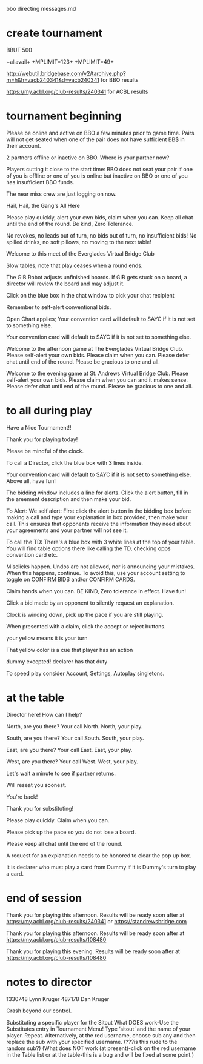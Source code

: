 bbo directing messages.md


# create tournament

BBUT 500

+allavail+
+MPLIMIT=123+
+MPLIMIT=49+

http://webutil.bridgebase.com/v2/tarchive.php?m=h&h=vacb240341&d=vacb240341 for BBO results

https://my.acbl.org/club-results/240341 for ACBL results

# tournament beginning


Please be online and active on BBO a few minutes prior to game time. Pairs will not get seated when one of the pair does not have sufficient BB$ in their account.

2 partners offline or inactive on BBO. Where is your partner now?

Players cutting it close to the start time: BBO does not seat your pair if one of you is offline or one of you is online but inactive on BBO or one of you has insufficient BBO funds.

The near miss crew are just logging on now.

Hail, Hail, the Gang's All Here

Please play quickly, alert your own bids, claim when you can. 
Keep all chat until the end of the round. 
Be kind, Zero Tolerance.

No revokes, no leads out of turn, no bids out of turn, no insufficient bids!
No spilled drinks, no soft pillows, no moving to the next table!

Welcome to this meet of the Everglades Virtual Bridge Club

Slow tables, note that play ceases when a round ends.

The GIB Robot adjusts unfinished boards. If GIB gets stuck on a board, a director will review the board and may adjust it.

Click on the blue box in the chat window to pick your chat recipient

Remember to self-alert conventional bids.

Open Chart applies; Your convention card will default to SAYC if it is not set to something else.

Your convention card will default to SAYC if it is not set to something else.


Welcome to the afternoon game at The Everglades Virtual Bridge Club. Please self-alert your own bids. Please claim when you can. Please defer chat until end of the round. Please be gracious to one and all.

Welcome to the evening game at St. Andrews Virtual Bridge Club. Please self-alert your own bids. Please claim when you can and it makes sense. Please defer chat until end of the round. Please be gracious to one and all.


# to all during play

Have a Nice Tournament!!

Thank you for playing today!

Please be mindful of the clock.

To call a Director, click the blue box with 3 lines inside. 

Your convention card will default to SAYC if it is not set to something else. 
Above all, have fun!

The bidding window includes a line for alerts. Click the alert button, fill in the areement description and then make your bid.

To Alert: We self alert: First click the alert button in the bidding box before making a call and type your explanation in box provided, then make your call. This ensures that opponents receive the information they need about your agreements and your partner will not see it.

To call the TD: There's a blue box with 3 white lines at the top of your table. You will find table options there like calling the TD, checking opps convention card etc.

Misclicks happen. Undos are not allowed, nor is announcing your mistakes. When this happens, continue. To avoid this, use your account setting to toggle on CONFIRM BIDS and/or CONFIRM CARDS.

Claim hands when you can. BE KIND, Zero tolerance in effect. Have fun!

Click a bid made by an opponent to silently request an explanation.

Clock is winding down, pick up the pace if you are still playing.

When presented with a claim, click the accept or reject buttons.

your yellow means it is your turn

That yellow color is a cue that player has an action

dummy excepted! declarer has that duty

To speed play consider Account, Settings, Autoplay singletons.

# at the table

Director here! How can I help?

North, are you there?
Your call North.
North, your play.

South, are you there?
Your call South.
South, your play.

East, are you there?
Your call East.
East, your play.

West, are you there?
Your call West.
West, your play.

Let's wait a minute to see if partner returns.

Will reseat you soonest.

You're back!

Thank you for substituting!

Please play quickly. Claim when you can.

Please pick up the pace so you do not lose a board.

Please keep all chat until the end of the round.

A request for an explanation needs to be honored to clear the pop up box. 

It is declarer who must play a card from Dummy if it is Dummy's turn to play a card.


# end of session

Thank you for playing this afternoon. Results will be ready soon after at https://my.acbl.org/club-results/240341 or https://standrewsbridge.com

Thank you for playing this afternoon. Results will be ready soon after at https://my.acbl.org/club-results/108480

Thank you for playing this evening. Results will be ready soon after at https://my.acbl.org/club-results/108480


# notes to director
1330748 Lynn Kruger
 487178 Dan Kruger

Crash beyond our control. 

Substituting a specific player for the Sitout
What DOES work-Use the Substitutes entry in Tournament Menu! Type ‘sitout’ and the name of your player.  Repeat.
Alternatively, at the red username, choose sub any and then replace the sub with your specified username.  (???is this rude to the random sub?)
(What does NOT work (at present)-click on the red username in the Table list or at the table-this is a bug and will be fixed at some point.)

